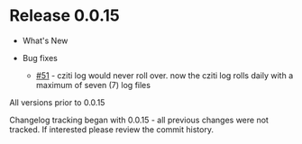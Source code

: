 # Release 0.0.15

* What's New

* Bug fixes
  * [#51](https://github.com/openziti/desktop-edge-win/issues/51) - cziti log would never roll over. 
            now the cziti log rolls daily with a maximum of seven (7) log files

All versions prior to 0.0.15

Changelog tracking began with 0.0.15 - all previous changes were not tracked. If interested please
review the commit history.